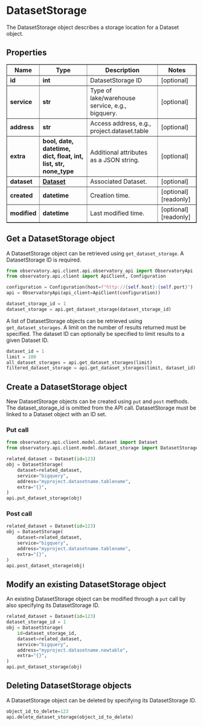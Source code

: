 # DatasetStorage

The DatasetStorage object describes a storage location for a Dataset object.

## Properties
<div class="wy-table-responsive"><table border="1" class="docutils">
<thead>
<tr>
<th>Name</th>
<th>Type</th>
<th>Description</th>
<th>Notes</th>
</tr>
</thead>
<tbody>






<tr>
    <td><strong>id</strong></td>
    <td><strong>int</strong></td>
    <td>DatasetStorage ID</td>
    <td>[optional] </td>
</tr>
<tr>
    <td><strong>service</strong></td>
    <td><strong>str</strong></td>
    <td>Type of lake/warehouse service, e.g., bigquery.</td>
    <td>[optional] </td>
</tr>
<tr>
    <td><strong>address</strong></td>
    <td><strong>str</strong></td>
    <td>Access address, e.g., project.dataset.table</td>
    <td>[optional] </td>
</tr>
<tr>
    <td><strong>extra</strong></td>
    <td><strong>bool, date, datetime, dict, float, int, list, str, none_type</strong></td>
    <td>Additional attributes as a JSON string.</td>
    <td>[optional] </td>
</tr>
<tr>
    <td><strong>dataset</strong></td>
    <td><a href="Dataset.html"><strong>Dataset</strong></a></td>
    <td>Associated Dataset.</td>
    <td>[optional] </td>
</tr>
<tr>
    <td><strong>created</strong></td>
    <td><strong>datetime</strong></td>
    <td>Creation time.</td>
    <td>[optional] [readonly] </td>
</tr>
<tr>
    <td><strong>modified</strong></td>
    <td><strong>datetime</strong></td>
    <td>Last modified time.</td>
    <td>[optional] [readonly] </td>
</tr>


</tbody>
</table></div>



## Get a DatasetStorage object

A DatasetStorage object can be retrieved using `get_dataset_storage`. A DatasetStorage ID is required.

```python
from observatory.api.client.api.observatory_api import ObservatoryApi
from observatory.api.client import ApiClient, Configuration

configuration = Configuration(host=f"http://{self.host}:{self.port}")
api = ObservatoryApi(api_client=ApiClient(configuration))

dataset_storage_id = 1
dataset_storage = api.get_dataset_storage(dataset_storage_id)
```

A list of DatasetStorage objects can be retrieved using `get_dataset_storages`. A limit on the number of results returned must be specified. The dataset ID can optionally be specified to limit results to a given Dataset ID.

```python
dataset_id = 1
limit = 100
all_dataset_storages = api.get_dataset_storages(limit)
filtered_dataset_storage = api.get_dataset_storages(limit, dataset_id)
```

## Create a DatasetStorage object

New DatasetStorage objects can be created using `put` and `post` methods. The dataset_storage_id is omitted from the API call. DatasetStorage must be linked to a Dataset object with an ID set.

### Put call
```python
from observatory.api.client.model.dataset import Dataset
from observatory.api.client.model.dataset_storage import DatasetStorage

related_dataset = Dataset(id=123)
obj = DatasetStorage(
    dataset=related_dataset,
    service="bigquery",
    address="myproject.datasetname.tablename",
    extra="{}",
)
api.put_dataset_storage(obj)
```

### Post call

```python
related_dataset = Dataset(id=123)
obj = DatasetStorage(
    dataset=related_dataset,
    service="bigquery",
    address="myproject.datasetname.tablename",
    extra="{}",
)
api.post_dataset_storage(obj)
```

## Modify an existing DatasetStorage object

An existing DatasetStorage object can be modified through a `put` call by also specifying its DatasetStorage ID.

```python
related_dataset = Dataset(id=123)
dataset_storage_id = 1
obj = DatasetStorage(
    id=dataset_storage_id,
    dataset=related_dataset,
    service="bigquery",
    address="myproject.datasetname.newtable",
    extra="{}",
)
api.put_dataset_storage(obj)
```

## Deleting DatasetStorage objects

A DatasetStorage object can be deleted by specifying its DatasetStorage ID.

```python
object_id_to_delete=123
api.delete_dataset_storage(object_id_to_delete)
```